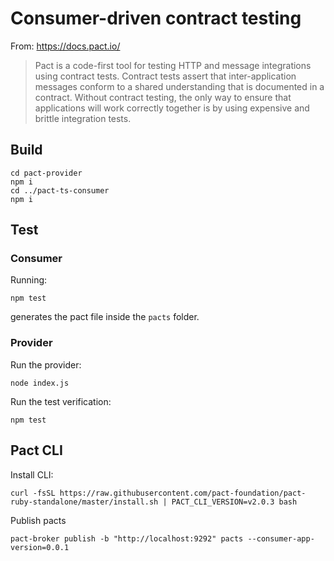 # Consumer-driven contract testing

From: https://docs.pact.io/

>Pact is a code-first tool for testing HTTP and message integrations using contract tests. Contract tests assert that inter-application messages conform to a shared understanding that is documented in a contract. Without contract testing, the only way to ensure that applications will work correctly together is by using expensive and brittle integration tests.

## Build
```
cd pact-provider
npm i
cd ../pact-ts-consumer
npm i
```

## Test

### Consumer

Running:

```
npm test
```
generates the pact file inside the `pacts` folder.

### Provider

Run the provider:
```
node index.js
```

Run the test verification:
```
npm test
```

## Pact CLI

Install CLI:
```
curl -fsSL https://raw.githubusercontent.com/pact-foundation/pact-ruby-standalone/master/install.sh | PACT_CLI_VERSION=v2.0.3 bash
```

Publish pacts

```
pact-broker publish -b "http://localhost:9292" pacts --consumer-app-version=0.0.1
```
